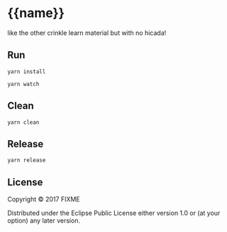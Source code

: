# {{name}}


like the other crinkle learn material but with no hicada!

## Run

``` shell
yarn install

yarn watch
```

## Clean

``` shell
yarn clean
```

## Release

``` shell
yarn release
```

## License

Copyright © 2017 FIXME

Distributed under the Eclipse Public License either version 1.0 or (at
your option) any later version.
